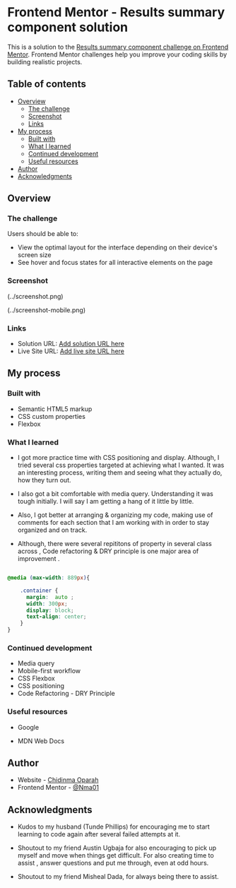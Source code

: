 # Frontend Mentor - Results summary component solution

This is a solution to the [Results summary component challenge on Frontend Mentor](https://www.frontendmentor.io/challenges/results-summary-component-CE_K6s0maV). Frontend Mentor challenges help you improve your coding skills by building realistic projects. 

## Table of contents

- [Overview](#overview)
  - [The challenge](#the-challenge)
  - [Screenshot](#screenshot)
  - [Links](#links)
- [My process](#my-process)
  - [Built with](#built-with)
  - [What I learned](#what-i-learned)
  - [Continued development](#continued-development)
  - [Useful resources](#useful-resources)
- [Author](#author)
- [Acknowledgments](#acknowledgments)



## Overview

### The challenge

Users should be able to:

- View the optimal layout for the interface depending on their device's screen size
- See hover and focus states for all interactive elements on the page

### Screenshot

(../screenshot.png)

(../screenshot-mobile.png)



### Links

- Solution URL: [Add solution URL here](results-summary-component-nma01.netlify.app)
- Live Site URL: [Add live site URL here](results-summary-component-nma01.netlify.app)



## My process

### Built with

- Semantic HTML5 markup
- CSS custom properties
- Flexbox


### What I learned

- I got more practice time with CSS positioning and display.
Although, I tried several css properties targeted at achieving what I wanted. It was an interesting process, writing them and seeing what they actually do, how they turn out.

- I also got a bit comfortable with media query. Understanding it was tough initially. I will say I am getting a hang of it little by little.

- Also, I got better at arranging & organizing my code, making use of comments for each section that I am working with in order to stay organized and on track.

- Although, there were several repititons of property in several class across , Code refactoring & DRY principle is one major area of improvement .


```CSS - I am proud of this 

@media (max-width: 889px){

    .container {
      margin:  auto ;
      width: 300px;
      display: block;
      text-align: center;
    }
}

```

### Continued development

- Media query
- Mobile-first workflow
- CSS Flexbox
- CSS positioning
- Code Refactoring - DRY Principle


### Useful resources

- Google
- MDN Web Docs

  <!-- THIS IS OUTSTANDING -->
## Author

- Website - [Chidinma Oparah](https://www.your-site.com)
- Frontend Mentor - [@Nma01](https://www.frontendmentor.io/profile/Nma01)


## Acknowledgments

- Kudos to my husband (Tunde Phillips) for encouraging me to start learning to code again after several failed attempts at it.

- Shoutout to my friend Austin Ugbaja for also encouraging to pick up myself and move when things get difficult. For also creating time to assist , answer questions and put me through, even at odd hours.

- Shoutout to my friend Misheal Dada, for always being there to assist.



